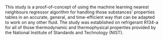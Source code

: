This study is a proof-of-concept of using the machine learning nearest neighbours regressor algorithm for handling those substances' properties tables in an accurate, general, and time-efficient way that can be adapted to work on any other fluid. The study was established on refrigerant R134-a for all of those thermodynamic and thermophysical properties provided by the National Institute of Standards and Technology (NIST).
